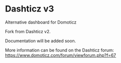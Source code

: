# Dashticz v3
Alternative dashboard for Domoticz

Fork from Dashticz v2.

Documentation will be added soon.

More information can be found on the Dashticz forum:
https://www.domoticz.com/forum/viewforum.php?f=67
